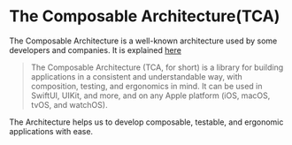 # The Composable Architecture(TCA)

The Composable Architecture is a well-known architecture used by some developers and companies. It is explained [here](https://pointfreeco.github.io/swift-composable-architecture/main/tutorials/meetcomposablearchitecture/)

> The Composable Architecture (TCA, for short) is a library for building applications in a consistent and understandable way, with composition, testing, and ergonomics in mind. It can be used in SwiftUI, UIKit, and more, and on any Apple platform (iOS, macOS, tvOS, and watchOS).

The Architecture helps us to develop composable, testable, and ergonomic applications with ease.
